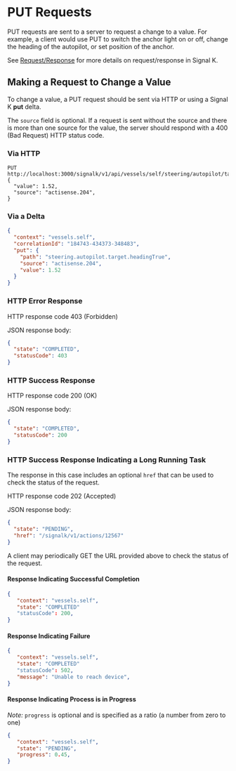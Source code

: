# PUT Requests

PUT requests are sent to a server to request a change to a value. For example, a client would use PUT to switch the
anchor light on or off, change the heading of the autopilot, or set position of the anchor.

See [Request/Response](request_response.md) for more details on request/response in Signal K.

## Making a Request to Change a Value

To change a value, a PUT request should be sent via HTTP or using a Signal K __put__ delta.

The `source` field is optional. If a request is sent without the source and there is more than one source for the
value, the server should respond with a 400 (Bad Request) HTTP status code.

### Via HTTP
```
PUT http://localhost:3000/signalk/v1/api/vessels/self/steering/autopilot/target/headingTrue
{
  "value": 1.52,
  "source": "actisense.204",
}
```

### Via a Delta
```json
{
  "context": "vessels.self",
  "correlationId": "184743-434373-348483",
  "put": {
    "path": "steering.autopilot.target.headingTrue",
    "source": "actisense.204",
    "value": 1.52
  }
}
```

### HTTP Error Response

HTTP response code 403 (Forbidden)

JSON response body:
```json
{
  "state": "COMPLETED",
  "statusCode": 403
}
```

### HTTP Success Response

HTTP response code 200 (OK)

JSON response body:
```json
{
  "state": "COMPLETED",
  "statusCode": 200
}
```

### HTTP Success Response Indicating a Long Running Task

The response in this case includes an optional `href` that can be used to check the status of the request.

HTTP response code 202 (Accepted)

JSON response body:
```json
{
  "state": "PENDING",
  "href": "/signalk/v1/actions/12567"
}
```

A client may periodically GET the URL provided above to check the status of the request.

#### Response Indicating Successful Completion

```json
{
   "context": "vessels.self",
   "state": "COMPLETED"
   "statusCode": 200,
}
```

#### Response Indicating Failure

```json
{
   "context": "vessels.self",
   "state": "COMPLETED"
   "statusCode": 502,
   "message": "Unable to reach device",
}
```

#### Response Indicating Process is in Progress

_Note:_ `progress` is optional and is specified as a ratio (a number from zero to one)

```json
{
   "context": "vessels.self",
   "state": "PENDING",
   "progress": 0.45,
}
```
